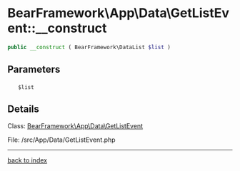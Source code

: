 # BearFramework\App\Data\GetListEvent::__construct

```php
public __construct ( BearFramework\DataList $list )
```

## Parameters

&nbsp;&nbsp;&nbsp;&nbsp;&nbsp;&nbsp;`$list`

## Details

Class: [BearFramework\App\Data\GetListEvent](bearframework.app.data.getlistevent.class.md)

File: /src/App/Data/GetListEvent.php

---

[back to index](index.md)

